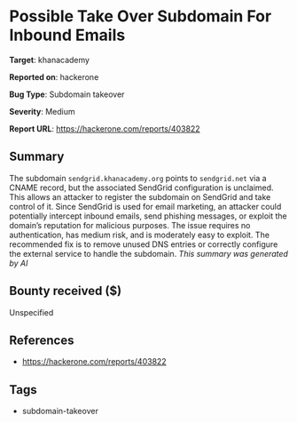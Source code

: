 # Possible Take Over Subdomain For Inbound Emails

**Target**: khanacademy

**Reported on**: hackerone

**Bug Type**: Subdomain takeover

**Severity**: Medium

**Report URL**: https://hackerone.com/reports/403822

## Summary
The subdomain `sendgrid.khanacademy.org` points to `sendgrid.net` via a CNAME record, but the associated SendGrid configuration is unclaimed. This allows an attacker to register the subdomain on SendGrid and take control of it. Since SendGrid is used for email marketing, an attacker could potentially intercept inbound emails, send phishing messages, or exploit the domain’s reputation for malicious purposes. The issue requires no authentication, has medium risk, and is moderately easy to exploit. The recommended fix is to remove unused DNS entries or correctly configure the external service to handle the subdomain.
_This summary was generated by AI_

## Bounty received ($)
Unspecified

## References
- https://hackerone.com/reports/403822
## Tags
- subdomain-takeover
